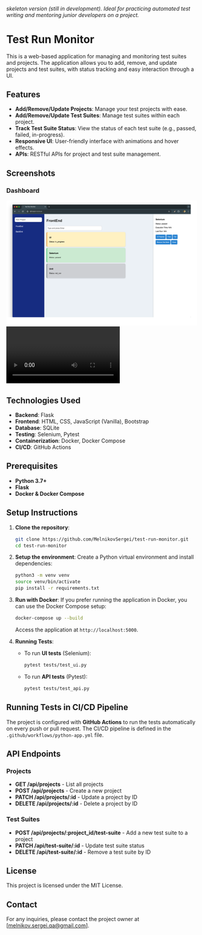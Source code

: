 ###### skeleton version (still in development). Ideal for practicing automated test writing and mentoring junior developers on a project.




# Test Run Monitor

This is a web-based application for managing and monitoring test suites and projects. The application allows you to add, remove, and update projects and test suites, with status tracking and easy interaction through a UI.

## Features

- **Add/Remove/Update Projects**: Manage your test projects with ease.
- **Add/Remove/Update Test Suites**: Manage test suites within each project.
- **Track Test Suite Status**: View the status of each test suite (e.g., passed, failed, in-progress).
- **Responsive UI**: User-friendly interface with animations and hover effects.
- **APIs**: RESTful APIs for project and test suite management.

## Screenshots

### Dashboard
![Dashboard](./assets/dashboard.png)
![Dashboard](./assets/dashboard.mp4)
## Technologies Used

- **Backend**: Flask
- **Frontend**: HTML, CSS, JavaScript (Vanilla), Bootstrap
- **Database**: SQLite
- **Testing**: Selenium, Pytest
- **Containerization**: Docker, Docker Compose
- **CI/CD**: GitHub Actions

## Prerequisites

- **Python 3.7+**
- **Flask**
- **Docker & Docker Compose**

## Setup Instructions

1. **Clone the repository**:
   ```bash
   git clone https://github.com/MelnikovSergei/test-run-monitor.git
   cd test-run-monitor
   ```

2. **Setup the environment**:
   Create a Python virtual environment and install dependencies:
   ```bash
   python3 -m venv venv
   source venv/bin/activate
   pip install -r requirements.txt
   ```

3. **Run with Docker**:
   If you prefer running the application in Docker, you can use the Docker Compose setup:
   ```bash
   docker-compose up --build
   ```

   Access the application at `http://localhost:5000`.

4. **Running Tests**:
   - To run **UI tests** (Selenium):
     ```bash
     pytest tests/test_ui.py
     ```

   - To run **API tests** (Pytest):
     ```bash
     pytest tests/test_api.py
     ```

## Running Tests in CI/CD Pipeline

The project is configured with **GitHub Actions** to run the tests automatically on every push or pull request. The CI/CD pipeline is defined in the `.github/workflows/python-app.yml` file.

## API Endpoints

### Projects

- **GET /api/projects** - List all projects
- **POST /api/projects** - Create a new project
- **PATCH /api/projects/:id** - Update a project by ID
- **DELETE /api/projects/:id** - Delete a project by ID

### Test Suites

- **POST /api/projects/:project_id/test-suite** - Add a new test suite to a project
- **PATCH /api/test-suite/:id** - Update test suite status
- **DELETE /api/test-suite/:id** - Remove a test suite by ID

## License

This project is licensed under the MIT License.

## Contact

For any inquiries, please contact the project owner at [melnikov.sergei.qa@gmail.com].
